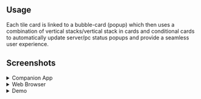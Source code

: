 ## Usage

Each tile card is linked to a bubble-card (popup) which then uses a combination of vertical stacks/vertical stack in cards and conditional cards to automatically update server/pc status popups and provide a seamless user experience.




## Screenshots
<details>
  <summary>Companion App</summary>
  
<br>

<img src="/images/screenshots/dashboard/health/health-mobile.jpg" alt="Slideshow" width="510" />

</details>

<details>
  <summary>Web Browser</summary>
  
<br>

![Slideshow](/images/screenshots/dashboard/health/health.png)

</details>

<details>
  <summary>Demo</summary>
  
<br>

![Slideshow](/images/screenshots/dashboard/health/demo.gif)

</details>
